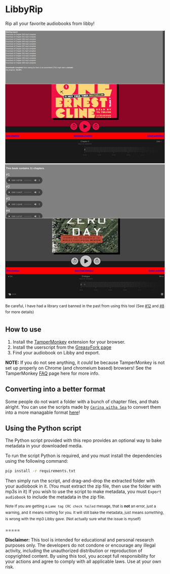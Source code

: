 # LibbyRip

Rip all your favorite audiobooks from libby!

![Exporting audiobook](imgs/export.png)
![Showing chapters](imgs/chapters.png)

<sup>Be careful, I have had a library card banned in the past from using this tool (See [#12](https://github.com/HeronErin/LibbyRip/issues/12) and [#8](https://github.com/HeronErin/LibbyRip/issues/8) for more details) </sup>

## How to use

1. Install the [TamperMonkey](https://www.tampermonkey.net/) extension for your browser.
2. Install the userscript from the [GreasyFork page](https://greasyfork.org/en/scripts/498782-libregrab)
3. Find your audiobook on Libby and export.

**NOTE:** If you do not see anything, it _could_ be because TamperMonkey is not set up properly on Chrome (and chromeium based) browsers! See the TamperMonkey [FAQ](https://www.tampermonkey.net/faq.php#Q209) page here for more info.

## Converting into a better format

Some people do not want a folder with a bunch of chapter files, and thats alright. You can use the scripts made by [`Cerina witha Sea`](https://github.com/cerinawithasea) to convert them into a more managable format [here](https://github.com/cerinawithasea/libregrab-m4b-creator)!
 
## Using the Python script

The Python script provided with this repo provides an optional way to bake metadata in your downloaded media.

To run the script Python is required, and you must install the dependencies using the following command:
```bash
pip install -r requirements.txt
```
Then simply run the script, and drag-and-drop the extracted folder with your audiobook in it. (You must extract the zip file, then use the folder with mp3s in it)
If you wish to use the script to make metadata, you must `Export audiobook` to include the metadata in the zip file.

<sup>Note If you are getting a `Lame tag CRC check failed` mesage, that is **not** an error, just a warning, and it means nothing for you. It will still bake the metadata, just means _something_, is wrong with the mp3 Libby gave. (Not actually sure what the issue is myself)</sup>

=====

**Disclaimer:** This tool is intended for educational and personal research purposes only. The developers do not condone or encourage any illegal activity, including the unauthorized distribution or reproduction of copyrighted content. By using this tool, you accept full responsibility for your actions and agree to comply with all applicable laws. Use at your own risk.
